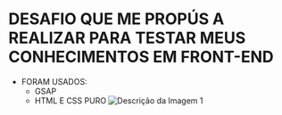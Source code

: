 # DESAFIO QUE ME PROPÚS A REALIZAR PARA TESTAR MEUS CONHECIMENTOS EM FRONT-END

- FORAM USADOS:
  * GSAP
  * HTML E CSS PURO
![Descrição da Imagem 1](./images/image1.png)
